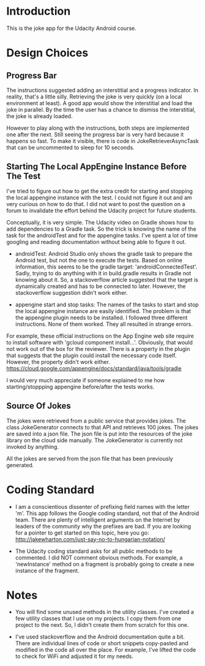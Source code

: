 # Introduction
This is the joke app for the Udacity Android course.


# Design Choices
## Progress Bar
The instructions suggested adding an interstitial and a progress indicator. In reality, that's a
little silly. Retrieving the joke is very quickly (on a local environment at least). A good app
would show the interstitial and load the joke in parallel. By the time the user has a chance to 
dismiss the interstitial, the joke is already loaded.

However to play along with the instructions, both steps are implemented one after the next. Still
seeing the progress bar is very hard because it happens so fast. To make it visible, there is
code in JokeRetrieverAsyncTask that can be uncommented to sleep for 10 seconds.


## Starting The Local AppEngine Instance Before The Test
I've tried to figure out how to get the extra credit for starting and stopping the local appengine
instance with the test. I could not figure it out and am very curious on how to do that. I did not
want to post the question on a forum to invalidate the effort behind the Udacity project for future
students.

Conceptually, it is very simple. The Udacity video on Gradle shows how to add dependencies to a
Gradle task. So the trick is knowing the name of the task for the androidTest and for the 
appengine tasks. I've spent a lot of time googling and reading documentation without being able
to figure it out.

- androidTest: Android Studio only shows the gradle task to prepare the Android test, but not the
one to execute the tests. Based on online information, this seems to be the gradle target: 
'androidConnectedTest'. Sadly, trying to do anything with it in build.gradle results in Gradle not
knowing about it. So, a stackoverflow article suggested that the target is dynamically created and
has to be connected to later. However, the stackoverflow suggestion didn't work either.

- appengine start and stop tasks: The names of the tasks to start and stop the local appengine
instance are easily identified. The problem is that the appengine plugin needs to be installed.
I followed three different instructions. None of them worked. They all resulted in strange errors.

For example, these official instructions on the App Engine web site require to install software
with 'gcloud component install...'. Obviously, that would not work out of the box for the reviewer.
There is a property in the plugin that suggests that the plugin could install the necessary code
itself. However, the property didn't work either.
https://cloud.google.com/appengine/docs/standard/java/tools/gradle


I would very much appreciate if someone explained to me how starting/stoppping appengine
before/after the tests works.


## Source Of Jokes
The jokes were retrieved from a public service that provides jokes. The class JokeGenerator
connects to that API and retrieves 100 jokes. The jokes are saved into a json file. The json file
is put into the resources of the joke library on the cloud side manually. The JokeGenerator is
currently not invoked by anything.

All the jokes are served from the json file that has been previously generated.


# Coding Standard
- I am a conscientious dissenter of prefixing field names with the letter 'm'. This app follows
the Google coding standard, not that of the Android team. There are plenty of intelligent arguments
on the Internet by leaders of the community why the prefixes are bad. If you are looking for a
pointer to get started on this topic, here you go: 
http://jakewharton.com/just-say-no-to-hungarian-notation/

- The Udacity coding standard asks for all public methods to be commented. I did NOT comment
obvious methods. For example, a 'newInstance' method on a fragment is probably going to create a
new instance of the fragment.


# Notes
- You will find some unused methods in the utility classes. I've created a few utility classes that
I use on my projects. I copy them from one project to the next. So, I didn't create them from
scratch for this one.

- I've used stackoverflow and the Android documentation quite a bit. There are individual lines of
code or short snippets copy-pasted and modified in the code all over the place. For example, I've
lifted the code to check for WiFi and adjusted it for my needs.
